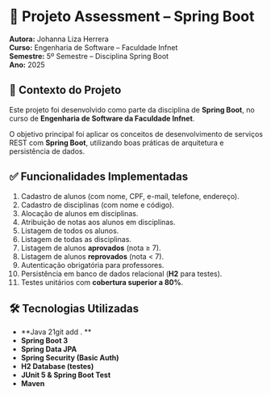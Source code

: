 # 📘 Projeto Assessment – Spring Boot
**Autora:** Johanna Liza Herrera  
**Curso:** Engenharia de Software – Faculdade Infnet  
**Semestre:** 5º Semestre – Disciplina Spring Boot  
**Ano:** 2025

## 🎯 Contexto do Projeto
Este projeto foi desenvolvido como parte da disciplina de **Spring Boot**, no curso de **Engenharia de Software da Faculdade Infnet**.

O objetivo principal foi aplicar os conceitos de desenvolvimento de serviços REST com **Spring Boot**, utilizando boas práticas de arquitetura e persistência de dados.

## ✅ Funcionalidades Implementadas
1. Cadastro de alunos (com nome, CPF, e-mail, telefone, endereço).
2. Cadastro de disciplinas (com nome e código).
3. Alocação de alunos em disciplinas.
4. Atribuição de notas aos alunos em disciplinas.
5. Listagem de todos os alunos.
6. Listagem de todas as disciplinas.
7. Listagem de alunos **aprovados** (nota ≥ 7).
8. Listagem de alunos **reprovados** (nota < 7).
9. Autenticação obrigatória para professores.
10. Persistência em banco de dados relacional (**H2** para testes).
11. Testes unitários com **cobertura superior a 80%**.

## 🛠️ Tecnologias Utilizadas
- **Java 21git add .
  **
- **Spring Boot 3**
- **Spring Data JPA**
- **Spring Security (Basic Auth)**
- **H2 Database (testes)**
- **JUnit 5 & Spring Boot Test**
- **Maven**  
